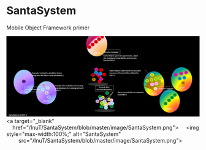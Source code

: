 # SantaSystem
Mobile Object Framework primer

![SantaSystem](image/SantaSystem.png)
<a target="_blank"
    href="/InuT/SantaSystem/blob/master/image/SantaSystem.png">
    <img style="max-width:100%;" alt="SantaSystem"
        src="/InuT/SantaSystem/blob/master/image/SantaSystem.png">
</a>
